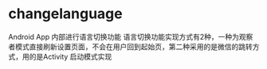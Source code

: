 # changelanguage 
Android App 内部进行语言切换功能 语言切换功能实现方式有2种，一种为观察者模式直接刷新设置页面，不会在用户回到起始页，第二种采用的是微信的跳转方式，用的是Activity 启动模式实现
